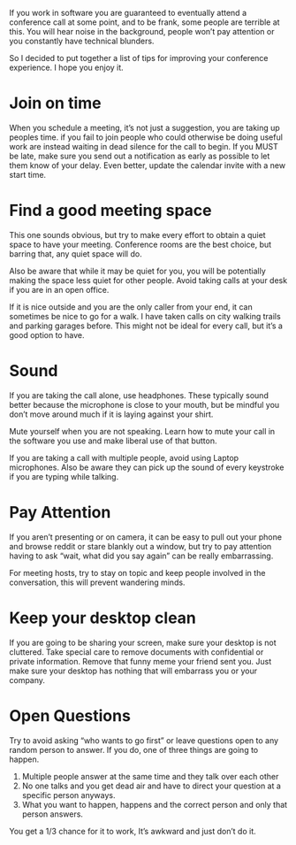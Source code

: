<!--
Title: Remote Meeting Etiquette
Description: I can't believe we actually need to discuss this.
Date: 2019/04/15
Template: post
Blog: false
-->

If you work in software you are guaranteed to eventually attend a conference call at some point, and to be frank, some people are terrible at this. You will hear noise in the background, people won’t pay attention or you constantly have technical blunders.

So I decided to put together a list of tips for improving your conference experience. I hope you enjoy it.

# Join on time
When you schedule a meeting, it’s not just a suggestion, you are taking up peoples time. if you fail to join people who could otherwise be doing useful work are instead waiting in dead silence for the call to begin. If you MUST be late, make sure you send out a notification as early as possible to let them know of your delay. Even better, update the calendar invite with a new start time.

# Find a good meeting space
This one sounds obvious, but try to make every effort to obtain a quiet space to have your meeting. Conference rooms are the best choice, but barring that, any quiet space will do. 

Also be aware that while it may be quiet for you, you will be potentially making the space less quiet for other people. Avoid taking calls at your desk if you are in an open office.

If it is nice outside and you are the only caller from your end, it can sometimes be nice to go for a walk. I have taken calls on city walking trails and parking garages before. This might not be ideal for every call, but it’s a good option to have.

# Sound
If you are taking the call alone, use headphones. These typically sound better because the microphone is close to your mouth, but be mindful you don’t move around much if it is laying against your shirt.

Mute yourself when you are not speaking. Learn how to mute your call in the software you use and make liberal use of that button.

If you are taking a call with multiple people, avoid using Laptop microphones. Also be aware they can pick up the sound of every keystroke if you are typing while talking.

# Pay Attention
If you aren’t presenting or on camera, it can be easy to pull out your phone and browse reddit or stare blankly out a window, but try to pay attention having to ask “wait, what did you say again” can be really embarrassing.

For meeting hosts, try to stay on topic and keep people involved in the conversation, this will prevent wandering minds.

# Keep your desktop clean
If you are going to be sharing your screen, make sure your desktop is not cluttered. Take special care to remove documents with confidential or private information. Remove that funny meme your friend sent you. Just make sure your desktop has nothing that will embarrass you or your company.

# Open Questions
Try to avoid asking “who wants to go first” or leave questions open to any random person to answer. If you do, one of three things are going to happen.

1. Multiple people answer at the same time and they talk over each other
2. No one talks and you get dead air and have to direct your question at a specific person anyways.
3. What you want to happen, happens and the correct person and only that person answers. 

You get a 1/3 chance for it to work, It’s awkward and just don’t do it.